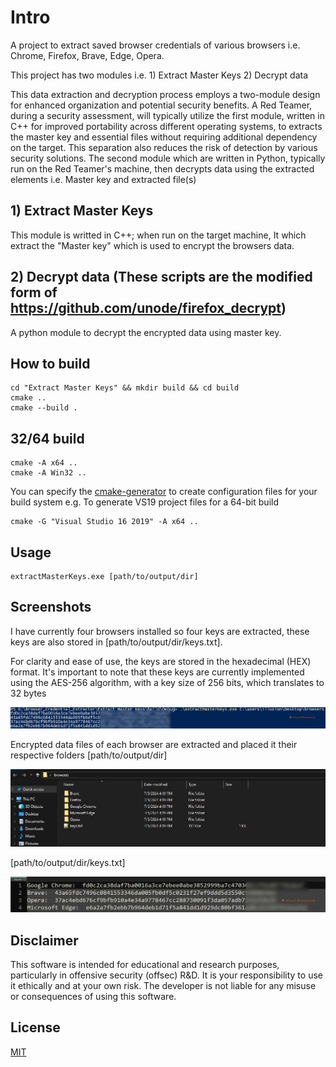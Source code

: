 # Intro
A project to extract saved browser credentials of various browsers i.e. Chrome, Firefox, Brave, Edge, Opera.

This project has two modules i.e. 1) Extract Master Keys  2) Decrypt data

This data extraction and decryption process employs a two-module design for enhanced organization and potential security benefits.  A Red Teamer, during a security assessment, will typically utilize the first module, written in C++ for improved portability across different operating systems, to extracts the master key and essential files without requiring additional dependency on the target. This separation also reduces the risk of detection by various security solutions.
The second module which are written in Python, typically run on the Red Teamer's machine, then decrypts data using the extracted elements i.e. Master key and extracted file(s)


## 1) Extract Master Keys
This module is writted in C++; when run on the target machine, It which extract the "Master key" which is used to encrypt the browsers data.

## 2) Decrypt data (These scripts are the modified form of https://github.com/unode/firefox_decrypt)
A python module to decrypt the encrypted data using master key.

## How to build

```
cd "Extract Master Keys" && mkdir build && cd build
cmake ..
cmake --build .
```

## 32/64 build

```
cmake -A x64 ..
cmake -A Win32 ..
```

You can specify the [cmake-generator](https://cmake.org/cmake/help/latest/manual/cmake-generators.7.html) to create configuration files for your build system e.g. To generate VS19 project files for a 64-bit build

```
cmake -G "Visual Studio 16 2019" -A x64 ..

```
## Usage
```
extractMasterKeys.exe [path/to/output/dir]
```


## Screenshots
I have currently four browsers installed so four keys are extracted, these keys are also stored in [path/to/output/dir/keys.txt].

For clarity and ease of use, the keys are stored in the hexadecimal (HEX) format. It's important to note that these keys are currently implemented using the AES-256 algorithm, with a key size of 256 bits, which translates to 32 bytes

![Alt text](/screenshots/1.JPG?raw=true "Optional Title")

Encrypted data files of each browser are extracted and placed it their respective folders [path/to/output/dir]

![Alt text](/screenshots/2.JPG?raw=true "Optional Title")

[path/to/output/dir/keys.txt]

![Alt text](/screenshots/3.JPG?raw=true "Optional Title")


## Disclaimer

This software is intended for educational and research purposes, particularly in offensive security (offsec) R&D. It is your responsibility to use it ethically and at your own risk. The developer is not liable for any misuse or consequences of using this software.

## License

[MIT](https://choosealicense.com/licenses/mit/)